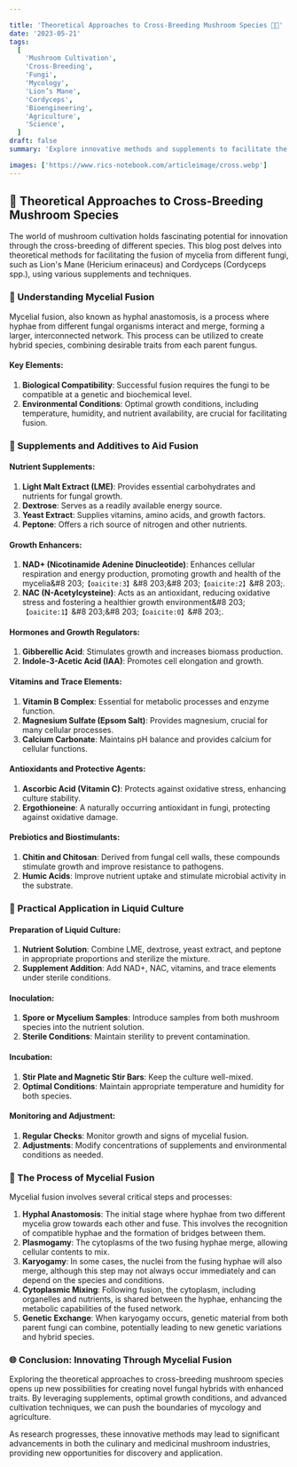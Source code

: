 ```yaml
---

title: 'Theoretical Approaches to Cross-Breeding Mushroom Species 🍄🔬'
date: '2023-05-21'
tags:
  [
    'Mushroom Cultivation',
    'Cross-Breeding',
    'Fungi',
    'Mycology',
    'Lion’s Mane',
    'Cordyceps',
    'Bioengineering',
    'Agriculture',
    'Science',
  ]
draft: false
summary: 'Explore innovative methods and supplements to facilitate the cross-breeding of mushroom species like Lion’s Mane and Cordyceps. Delve into the science behind mycelial fusion and discover how to create novel fungal hybrids. 🍄🔬'

images: ['https://www.rics-notebook.com/articleimage/cross.webp']
---
```


## 🍄 Theoretical Approaches to Cross-Breeding Mushroom Species

The world of mushroom cultivation holds fascinating potential for innovation through the cross-breeding of different species. This blog post delves into theoretical methods for facilitating the fusion of mycelia from different fungi, such as Lion's Mane (Hericium erinaceus) and Cordyceps (Cordyceps spp.), using various supplements and techniques.

### 🔬 Understanding Mycelial Fusion

Mycelial fusion, also known as hyphal anastomosis, is a process where hyphae from different fungal organisms interact and merge, forming a larger, interconnected network. This process can be utilized to create hybrid species, combining desirable traits from each parent fungus.

#### **Key Elements**:

1. **Biological Compatibility**: Successful fusion requires the fungi to be compatible at a genetic and biochemical level.
2. **Environmental Conditions**: Optimal growth conditions, including temperature, humidity, and nutrient availability, are crucial for facilitating fusion.

### 🌱 Supplements and Additives to Aid Fusion

#### **Nutrient Supplements**:

1. **Light Malt Extract (LME)**: Provides essential carbohydrates and nutrients for fungal growth.
2. **Dextrose**: Serves as a readily available energy source.
3. **Yeast Extract**: Supplies vitamins, amino acids, and growth factors.
4. **Peptone**: Offers a rich source of nitrogen and other nutrients.

#### **Growth Enhancers**:

1. **NAD+ (Nicotinamide Adenine Dinucleotide)**: Enhances cellular respiration and energy production, promoting growth and health of the mycelia&#8    203;`【oaicite:3】`&#8    203;&#8    203;`【oaicite:2】`&#8    203;.
2. **NAC (N-Acetylcysteine)**: Acts as an antioxidant, reducing oxidative stress and fostering a healthier growth environment&#8    203;`【oaicite:1】`&#8    203;&#8    203;`【oaicite:0】`&#8    203;.

#### **Hormones and Growth Regulators**:

1. **Gibberellic Acid**: Stimulates growth and increases biomass production.
2. **Indole-3-Acetic Acid (IAA)**: Promotes cell elongation and growth.

#### **Vitamins and Trace Elements**:

1. **Vitamin B Complex**: Essential for metabolic processes and enzyme function.
2. **Magnesium Sulfate (Epsom Salt)**: Provides magnesium, crucial for many cellular processes.
3. **Calcium Carbonate**: Maintains pH balance and provides calcium for cellular functions.

#### **Antioxidants and Protective Agents**:

1. **Ascorbic Acid (Vitamin C)**: Protects against oxidative stress, enhancing culture stability.
2. **Ergothioneine**: A naturally occurring antioxidant in fungi, protecting against oxidative damage.

#### **Prebiotics and Biostimulants**:

1. **Chitin and Chitosan**: Derived from fungal cell walls, these compounds stimulate growth and improve resistance to pathogens.
2. **Humic Acids**: Improve nutrient uptake and stimulate microbial activity in the substrate.

### 🧪 Practical Application in Liquid Culture

#### **Preparation of Liquid Culture**:

1. **Nutrient Solution**: Combine LME, dextrose, yeast extract, and peptone in appropriate proportions and sterilize the mixture.
2. **Supplement Addition**: Add NAD+, NAC, vitamins, and trace elements under sterile conditions.

#### **Inoculation**:

1. **Spore or Mycelium Samples**: Introduce samples from both mushroom species into the nutrient solution.
2. **Sterile Conditions**: Maintain sterility to prevent contamination.

#### **Incubation**:

1. **Stir Plate and Magnetic Stir Bars**: Keep the culture well-mixed.
2. **Optimal Conditions**: Maintain appropriate temperature and humidity for both species.

#### **Monitoring and Adjustment**:

1. **Regular Checks**: Monitor growth and signs of mycelial fusion.
2. **Adjustments**: Modify concentrations of supplements and environmental conditions as needed.

### 🔄 The Process of Mycelial Fusion

Mycelial fusion involves several critical steps and processes:

1. **Hyphal Anastomosis**: The initial stage where hyphae from two different mycelia grow towards each other and fuse. This involves the recognition of compatible hyphae and the formation of bridges between them.
2. **Plasmogamy**: The cytoplasms of the two fusing hyphae merge, allowing cellular contents to mix.
3. **Karyogamy**: In some cases, the nuclei from the fusing hyphae will also merge, although this step may not always occur immediately and can depend on the species and conditions.
4. **Cytoplasmic Mixing**: Following fusion, the cytoplasm, including organelles and nutrients, is shared between the hyphae, enhancing the metabolic capabilities of the fused network.
5. **Genetic Exchange**: When karyogamy occurs, genetic material from both parent fungi can combine, potentially leading to new genetic variations and hybrid species.

### 🌐 Conclusion: Innovating Through Mycelial Fusion

Exploring the theoretical approaches to cross-breeding mushroom species opens up new possibilities for creating novel fungal hybrids with enhanced traits. By leveraging supplements, optimal growth conditions, and advanced cultivation techniques, we can push the boundaries of mycology and agriculture.

As research progresses, these innovative methods may lead to significant advancements in both the culinary and medicinal mushroom industries, providing new opportunities for discovery and application.
